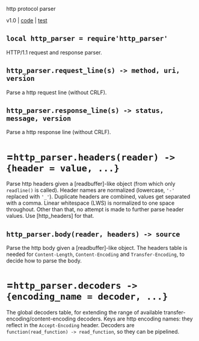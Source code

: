 http protocol parser

v1.0 | [code](http://code.google.com/p/lua-files/source/browse/http_parser.lua) | [test](http://code.google.com/p/lua-files/source/browse/http_parser_test.lua)

## `local http_parser = require'http_parser'`

HTTP/1.1 request and response parser.

## `http_parser.request_line(s) -> method, uri, version`

Parse a http request line (without CRLF).

## `http_parser.response_line(s) -> status, message, version`

Parse a http response line (without CRLF).

# =`http_parser.headers(reader) -> {header = value, ...}`

Parse http headers given a [readbuffer]-like object (from which only `readline()` is called). Header names are normalized (lowercase, `'-'` replaced with `'_'`). Duplicate headers are combined, values get separated with a comma. Linear whitespace (LWS) is normalized to one space throughout. Other than that, no attempt is made to further parse header values. Use [http_headers] for that.


## `http_parser.body(reader, headers) -> source`

Parse the http body given a [readbuffer]-like object. The headers table is needed for `Content-Length`, `Content-Encoding` and `Transfer-Encoding`, to decide how to parse the body.

# =`http_parser.decoders -> {encoding_name = decoder, ...}`

The global decoders table, for extending the range of available transfer-encoding/content-encoding decoders. Keys are http encoding names: they reflect in the `Accept-Encoding` header. Decoders are `function(read_function) -> read_function`, so they can be pipelined.
